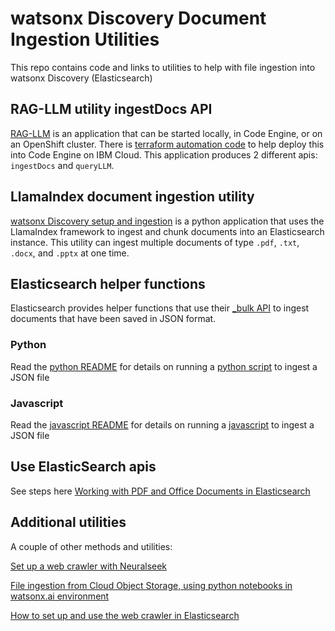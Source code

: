 # watsonx Discovery Document Ingestion Utilities
This repo contains code and links to utilities to help with file ingestion into watsonx Discovery (Elasticsearch)

##  RAG-LLM utility ingestDocs API
[RAG-LLM](https://github.com/ibm-build-lab/RAG-LLM-Service) is an application that can be started locally, in Code Engine, or on an OpenShift cluster. There is [terraform automation code](https://github.com/ibm-build-lab/rag-codeengine-terraform-setup) to help deploy this into Code Engine on IBM Cloud.  This application produces 2 different apis: `ingestDocs` and `queryLLM`. 

## LlamaIndex document ingestion utility
[watsonx Discovery setup and ingestion](https://github.com/ibm-build-lab/watsonx-wxd-setup-and-ingestion) is a python application that uses the LlamaIndex framework to ingest and chunk documents into an Elasticsearch instance. This utility can ingest multiple documents of type `.pdf`, `.txt`, `.docx`, and `.pptx` at one time.

## Elasticsearch helper functions
Elasticsearch provides helper functions that use their [_bulk API](https://www.elastic.co/guide/en/elasticsearch/reference/current/docs-bulk.html) to ingest documents that have been saved in JSON format.

### Python
Read the [python README](./python/README.md) for details on running a [python script](./python/doc_ingest.py) to ingest a JSON file

### Javascript
Read the [javascript README](./javascript/README.md) for details on running a [javascript](./javascript/doc_ingest.js) to ingest a JSON file

## Use ElasticSearch apis
See steps here [Working with PDF and Office Documents in Elasticsearch](https://github.com/watson-developer-cloud/assistant-toolkit/blob/master/integrations/extensions/docs/elasticsearch-install-and-setup/how_to_index_pdf_and_office_documents_elasticsearch.md)

## Additional utilities
A couple of other methods and utilities:

[Set up a web crawler with Neuralseek](https://github.ibm.com/skol-assets/watsonx-RAG-w-watsonxdiscovery-method1)

[File ingestion from Cloud Object Storage, using python notebooks in watsonx.ai environment](https://github.ibm.com/skol-assets/watsonx-RAG-w-watsonxdiscovery-method2)

[How to set up and use the web crawler in Elasticsearch](https://github.com/watson-developer-cloud/assistant-toolkit/blob/master/integrations/extensions/docs/elasticsearch-install-and-setup/how_to_use_web_crawler_in_elasticsearch.md)

